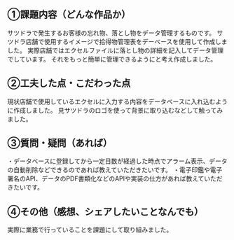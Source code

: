 ## ①課題内容（どんな作品か）
サツドラで発生するお客様の忘れ物、落とし物をデータ管理するものです。
サツドラ店舗で使用するイメージで拾得物管理表をデーベースを使用して作成しました。
実際店舗ではエクセルファイルに落とし物の詳細を記入してデータ管理でしています。
それをもっと簡単に管理できるようにと考え作成しました。

## ②工夫した点・こだわった点
現状店舗で使用しているエクセルに入力する内容をデータベースに入れ込むように作成しました。
見サツドラのロゴを使って背景に取り込むなどして触ってみました。

## ③質問・疑問（あれば）
・データベースに登録してから一定日数が経過した時点でアラーム表示、データの自動削除などできるのであれば教えていただきたいです。
・電子印鑑や電子署名のAPI、データのPDF書類化などのAPIや実装の仕方があれば教えていただきたいです。

## ④その他（感想、シェアしたいことなんでも）
実際に業務で行っていることを課題にして取り組みました。

